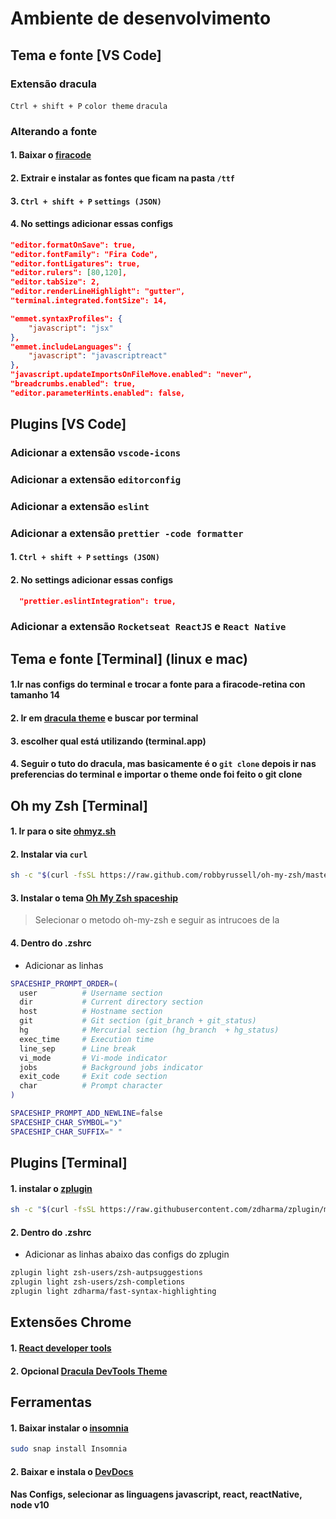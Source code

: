 # Ambiente  de desenvolvimento

## Tema e fonte [VS Code]

### Extensão dracula
  `Ctrl + shift + P` `color theme` `dracula`


### Alterando a fonte

#### 1. Baixar o [firacode](https://github.com/tonsky/FiraCode#solution) 
#### 2. Extrair e instalar as fontes que ficam na pasta `/ttf`
#### 3. `Ctrl + shift + P` `settings (JSON)`
#### 4. No settings adicionar essas configs
```json
"editor.formatOnSave": true,
"editor.fontFamily": "Fira Code",
"editor.fontLigatures": true,
"editor.rulers": [80,120],
"editor.tabSize": 2,
"editor.renderLineHighlight": "gutter",
"terminal.integrated.fontSize": 14,

"emmet.syntaxProfiles": {
    "javascript": "jsx"
},
"emmet.includeLanguages": {
    "javascript": "javascriptreact"
},
"javascript.updateImportsOnFileMove.enabled": "never",
"breadcrumbs.enabled": true,
"editor.parameterHints.enabled": false,
```

## Plugins [VS Code]
### Adicionar a extensão `vscode-icons`
### Adicionar a extensão `editorconfig`
### Adicionar a extensão `eslint`
### Adicionar a extensão `prettier -code formatter`

#### 1. `Ctrl + shift + P`  `settings (JSON)`
#### 2. No settings adicionar essas configs
```json
  "prettier.eslintIntegration": true,
```
### Adicionar a extensão `Rocketseat ReactJS` e `React Native`


## Tema e fonte [Terminal] (linux e mac)
#### 1.Ir nas configs do terminal e trocar a fonte para a firacode-retina con tamanho 14
#### 2. Ir em [dracula theme](https://draculatheme.com/) e buscar por terminal
#### 3. escolher qual está utilizando (terminal.app)
#### 4. Seguir o tuto do dracula, mas basicamente é o `git clone` depois ir nas preferencias do terminal e importar o theme onde foi feito o git clone

## Oh my Zsh [Terminal]

#### 1. Ir para o site [ohmyz.sh](https://ohmyz.sh/)
#### 2. Instalar via `curl`
```bash
sh -c "$(curl -fsSL https://raw.github.com/robbyrussell/oh-my-zsh/master/tools/install.sh)"
```
#### 3. Instalar o tema [Oh My Zsh spaceship](https://github.com/denysdovhan/spaceship-prompt#installing)
> Selecionar o metodo oh-my-zsh e seguir as intrucoes de la

#### 4. Dentro do .zshrc
- Adicionar as linhas  

```bash  
SPACESHIP_PROMPT_ORDER=(
  user          # Username section
  dir           # Current directory section
  host          # Hostname section
  git           # Git section (git_branch + git_status)
  hg            # Mercurial section (hg_branch  + hg_status)
  exec_time     # Execution time
  line_sep      # Line break
  vi_mode       # Vi-mode indicator
  jobs          # Background jobs indicator
  exit_code     # Exit code section
  char          # Prompt character
)

SPACESHIP_PROMPT_ADD_NEWLINE=false
SPACESHIP_CHAR_SYMBOL="❯"
SPACESHIP_CHAR_SUFFIX=" "
```

## Plugins [Terminal]

#### 1. instalar o [zplugin](https://github.com/zdharma/zplugin#installation)
```bash
sh -c "$(curl -fsSL https://raw.githubusercontent.com/zdharma/zplugin/master/doc/install.sh)"
```

#### 2. Dentro do .zshrc
- Adicionar as linhas  abaixo das configs do zplugin

```bash  
zplugin light zsh-users/zsh-autpsuggestions
zplugin light zsh-users/zsh-completions
zplugin light zdharma/fast-syntax-highlighting
```
## Extensões Chrome

#### 1. [React developer tools](https://chrome.google.com/webstore/detail/react-developer-tools/fmkadmapgofadopljbjfkapdkoienihi?hl=pt-BR)

#### 2. Opcional [Dracula DevTools Theme](https://chrome.google.com/webstore/detail/dracula-devtools-theme/gdhgkfojgddhijhlnnnbopleoabkeife?hl=pt-BR)

## Ferramentas

#### 1. Baixar instalar o [insomnia](https://insomnia.rest/download/)
```bash
sudo snap install Insomnia
```
#### 2. Baixar e instala o [DevDocs](https://devdocs.egoist.sh/)
#### Nas Configs, selecionar as linguagens javascript, react, reactNative, node v10
